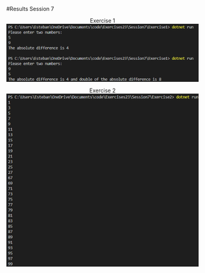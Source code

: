 #Results Session 7

<div align="center">

Exercise 1
<img src ="https://github.com/estebansg1/Exercises23/blob/main/Session7/ResultsImage/Exercise1.png" align = "center">

Exercise 2
<img src ="https://github.com/estebansg1/Exercises23/blob/main/Session7/ResultsImage/Exercise2.png" align = "center">
</div> 
